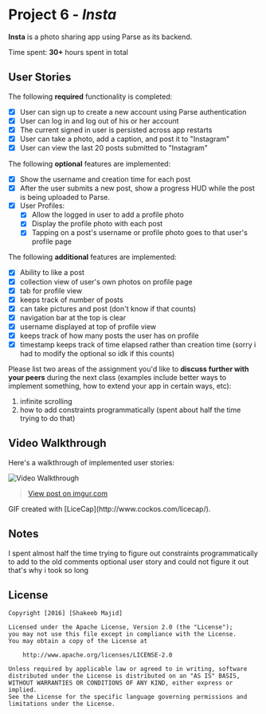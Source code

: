 # Project 6 - *Insta*

**Insta** is a photo sharing app using Parse as its backend.

Time spent: **30+** hours spent in total

## User Stories

The following **required** functionality is completed:

- [x] User can sign up to create a new account using Parse authentication
- [x] User can log in and log out of his or her account
- [x] The current signed in user is persisted across app restarts
- [x] User can take a photo, add a caption, and post it to "Instagram"
- [x] User can view the last 20 posts submitted to "Instagram"

The following **optional** features are implemented:

- [x] Show the username and creation time for each post
- [x] After the user submits a new post, show a progress HUD while the post is being uploaded to Parse.
- [x] User Profiles:
   - [x] Allow the logged in user to add a profile photo
   - [x] Display the profile photo with each post
   - [x] Tapping on a post's username or profile photo goes to that user's profile page

The following **additional** features are implemented:

- [x] Ability to like a post 
- [x] collection view of user's own photos on profile page
- [x] tab for profile view
- [x] keeps track of number of posts
- [x] can take pictures and post (don't know if that counts)
- [x] navigation bar at the top is clear
- [x] username displayed at top of profile view
- [x] keeps track of how many posts the user has on profile
- [x] timestamp keeps track of time elapsed rather than creation time (sorry i had to modify the optional so idk if this counts)

Please list two areas of the assignment you'd like to **discuss further with your peers** during the next class (examples include better ways to implement something, how to extend your app in certain ways, etc):

1. infinite scrolling
2. how to add constraints programmatically (spent about half the time trying to do that)

## Video Walkthrough 

Here's a walkthrough of implemented user stories:

<img src='http://i.imgur.com/z4k6pTx.gif' title='Video Walkthrough' width='' alt='Video Walkthrough' />

<blockquote class="imgur-embed-pub" lang="en" data-id="2Gc512T"><a href="//imgur.com/2Gc512T">View post on imgur.com</a></blockquote><script async src="//s.imgur.com/min/embed.js" charset="utf-8"></script>
GIF created with [LiceCap](http://www.cockos.com/licecap/).

## Notes

I spent almost half the time trying to figure out constraints programmatically to add to the old comments optional user story and could not figure it out that's why i took so long 


## License

    Copyright [2016] [Shakeeb Majid]

    Licensed under the Apache License, Version 2.0 (the "License");
    you may not use this file except in compliance with the License.
    You may obtain a copy of the License at

        http://www.apache.org/licenses/LICENSE-2.0

    Unless required by applicable law or agreed to in writing, software
    distributed under the License is distributed on an "AS IS" BASIS,
    WITHOUT WARRANTIES OR CONDITIONS OF ANY KIND, either express or implied.
    See the License for the specific language governing permissions and
    limitations under the License.
